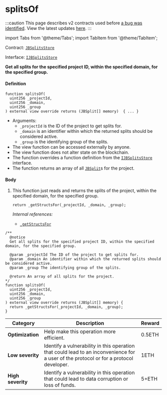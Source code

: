 # splitsOf

:::caution
This page describes v2 contracts used before [a bug was identified](/2022-05-24/). View the latest updates [here](https://juicebox.money/#/v2-bug-updates/).
:::

import Tabs from '@theme/Tabs';
import TabItem from '@theme/TabItem';

Contract: [`JBSplitsStore`](/protocol/api/contracts/jbsplitsstore/README.md)​‌

Interface: [`IJBSplitsStore`](/protocol/api/interfaces/ijbsplitsstore.md)

<Tabs>
<TabItem value="Step by step" label="Step by step">

**Get all splits for the specified project ID, within the specified domain, for the specified group.**

#### Definition

```
function splitsOf(
  uint256 _projectId,
  uint256 _domain,
  uint256 _group
) external view override returns (JBSplit[] memory)  { ... }
```

* Arguments:
  * `_projectId` is the ID of the project to get splits for.
  * `_domain` is an identifier within which the returned splits should be considered active.
  * `_group` is the identifying group of the splits.
* The view function can be accessed externally by anyone.
* The view function does not alter state on the blockchain.
* The function overrides a function definition from the [`IJBSplitsStore`](/protocol/api/interfaces/ijbsplitsstore.md) interface.
* The function returns an array of all [`JBSplit`](/protocol/api/data-structures/jbsplit.md)s for the project.

#### Body

1.  This function just reads and returns the splits of the project, within the specified domain, for the specified group.

    ```
    return _getStructsFor(_projectId, _domain, _group);
    ```

    _Internal references:_

    * [`_getStructsFor`](/protocol/api/contracts/jbsplitsstore/read/-_getstructsfor.md)

</TabItem>

<TabItem value="Code" label="Code">

```
/**
  @notice 
  Get all splits for the specified project ID, within the specified domain, for the specified group.

  @param _projectId The ID of the project to get splits for.
  @param _domain An identifier within which the returned splits should be considered active.
  @param _group The identifying group of the splits.

  @return An array of all splits for the project.
*/
function splitsOf(
  uint256 _projectId,
  uint256 _domain,
  uint256 _group
) external view override returns (JBSplit[] memory) {
  return _getStructsFor(_projectId, _domain, _group);
}
```

</TabItem>

<TabItem value="Bug bounty" label="Bug bounty">

| Category          | Description                                                                                                                            | Reward |
| ----------------- | -------------------------------------------------------------------------------------------------------------------------------------- | ------ |
| **Optimization**  | Help make this operation more efficient.                                                                                               | 0.5ETH |
| **Low severity**  | Identify a vulnerability in this operation that could lead to an inconvenience for a user of the protocol or for a protocol developer. | 1ETH   |
| **High severity** | Identify a vulnerability in this operation that could lead to data corruption or loss of funds.                                        | 5+ETH  |

</TabItem>
</Tabs>
